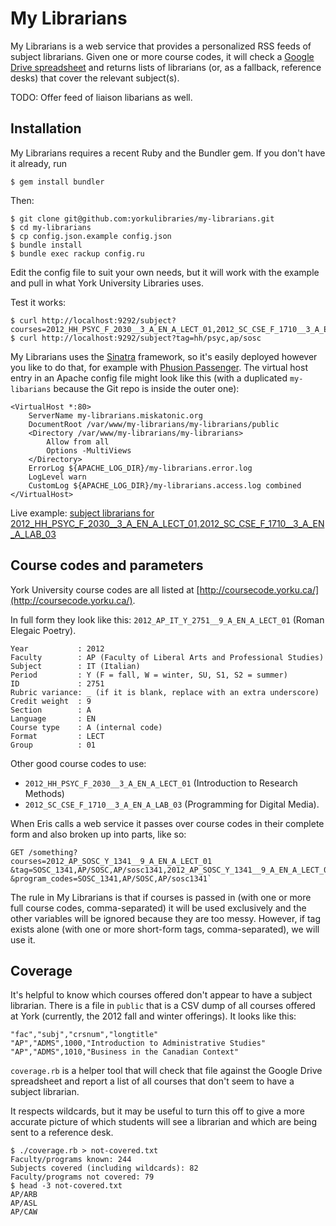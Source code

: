 # My Librarians

My Librarians is a web service that provides a personalized RSS feeds of subject librarians.  Given one or more course codes, it will check a [Google Drive spreadsheet](https://docs.google.com/spreadsheet/ccc?key=0Ao-FPaoAEqtUdDduMXBVWjRDN3lvZlRhRVpHTEczcVE#gid=0) and returns lists of librarians (or, as a fallback, reference desks) that cover the relevant subject(s).

TODO: Offer feed of liaison libarians as well.

## Installation

My Librarians requires a recent Ruby and the Bundler gem.  If you don't have it already, run

    $ gem install bundler

Then:

    $ git clone git@github.com:yorkulibraries/my-librarians.git
    $ cd my-librarians
	$ cp config.json.example config.json
    $ bundle install
	$ bundle exec rackup config.ru

Edit the config file to suit your own needs, but it will work with the example and pull in what York University Libraries uses.

Test it works:

    $ curl http://localhost:9292/subject?courses=2012_HH_PSYC_F_2030__3_A_EN_A_LECT_01,2012_SC_CSE_F_1710__3_A_EN_A_LAB_03
    $ curl http://localhost:9292/subject?tag=hh/psyc,ap/sosc

My Librarians uses the [Sinatra](http://www.sinatrarb.com/) framework, so it's easily deployed however you like to do that, for example with [Phusion Passenger](https://www.phusionpassenger.com/).  The virtual host entry in an Apache config file might look like this (with a duplicated `my-libarians` because the Git repo is inside the outer one):

    <VirtualHost *:80>
        ServerName my-librarians.miskatonic.org
        DocumentRoot /var/www/my-librarians/my-librarians/public
        <Directory /var/www/my-librarians/my-librarians>
            Allow from all
            Options -MultiViews
        </Directory>
        ErrorLog ${APACHE_LOG_DIR}/my-librarians.error.log
        LogLevel warn
        CustomLog ${APACHE_LOG_DIR}/my-librarians.access.log combined
    </VirtualHost>

Live example: [subject librarians for 2012_HH_PSYC_F_2030__3_A_EN_A_LECT_01,2012_SC_CSE_F_1710__3_A_EN_A_LAB_03](http://my-librarians.miskatonic.org/subject?courses=2012_HH_PSYC_F_2030__3_A_EN_A_LECT_01,2012_SC_CSE_F_1710__3_A_EN_A_LAB_03)

## Course codes and parameters

York University course codes are all listed at [http://coursecode.yorku.ca/](http://coursecode.yorku.ca/).

In full form they look like this: `2012_AP_IT_Y_2751__9_A_EN_A_LECT_01` (Roman Elegaic Poetry).

    Year           : 2012
    Faculty        : AP (Faculty of Liberal Arts and Professional Studies)
    Subject        : IT (Italian)
    Period         : Y (F = fall, W = winter, SU, S1, S2 = summer)
    ID             : 2751
    Rubric variance: _ (if it is blank, replace with an extra underscore)
    Credit weight  : 9
    Section        : A
    Language       : EN
    Course type    : A (internal code)
    Format         : LECT
    Group          : 01

Other good course codes to use:

* `2012_HH_PSYC_F_2030__3_A_EN_A_LECT_01` (Introduction to Research Methods)
* `2012_SC_CSE_F_1710__3_A_EN_A_LAB_03` (Programming for Digital Media).

When Eris calls a web service it passes over course codes in their complete form and also broken up into parts, like so:

    GET /something?
    courses=2012_AP_SOSC_Y_1341__9_A_EN_A_LECT_01
    &tag=SOSC_1341,AP/SOSC,AP/sosc1341,2012_AP_SOSC_Y_1341__9_A_EN_A_LECT_01
	&program_codes=SOSC_1341,AP/SOSC,AP/sosc1341`

The rule in My Librarians is that if courses is passed in (with one or more full course codes, comma-separated) it will be used exclusively and the other variables will be ignored because they are too messy. However, if tag exists alone (with one or more short-form tags, comma-separated), we will use it.

## Coverage

It's helpful to know which courses offered don't appear to have a subject librarian.  There is a file in `public` that is a CSV dump of all courses offered at York (currently, the 2012 fall and winter offerings). It looks like this:

    "fac","subj","crsnum","longtitle"
    "AP","ADMS",1000,"Introduction to Administrative Studies"
    "AP","ADMS",1010,"Business in the Canadian Context"

`coverage.rb` is a helper tool that will check that file against the Google Drive spreadsheet and report a list of all courses that don't seem to have a subject librarian.

It respects wildcards, but it may be useful to turn this off to give a more accurate picture of which students will see a librarian and which are being sent to a reference desk.

    $ ./coverage.rb > not-covered.txt
    Faculty/programs known: 244
    Subjects covered (including wildcards): 82
    Faculty/programs not covered: 79
    $ head -3 not-covered.txt 
    AP/ARB
    AP/ASL
    AP/CAW


